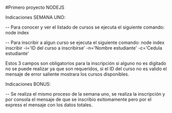 #Primero proyecto NODEJS

Indicaciones SEMANA UNO:

-- Para conocer y ver el listado de cursos se ejecuta el siguiente comando:
node index

-- Para inscribir a algun curso se ejecuta el siguiente comando:
node index inscribir -i='ID del curso a inscribirse' -n='Nombre estudiante' -c='Cedula estudiante'

Estos 3 campos son obligatorios para la inscripción si alguno no es digitado no se puede realizar ya que son requeridos, si el ID del curso no es valido el mensaje de error saliente mostrara los cursos disponibles.


Indicaciones BONUS:

-- Se realiza el mismo proceso de la semana uno, se realiza la inscripción y por consola el mensaje de que se inscribio exitomamente pero por el express el mensaje con los datos totales.